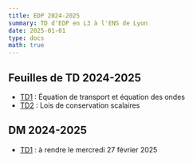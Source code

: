 ```yaml
---
title: EDP 2024-2025
summary: TD d'EDP en L3 à l'ENS de Lyon
date: 2025-01-01
type: docs
math: true
---
```


## Feuilles de TD 2024-2025

- [TD1](./docs/TD1.pdf) : Équation de transport et équation des ondes
- [TD2](./docs/TD2.pdf) : Lois de conservation scalaires


## DM 2024-2025

- [TD1](./docs/DM1.pdf) : à rendre le mercredi 27 février 2025
